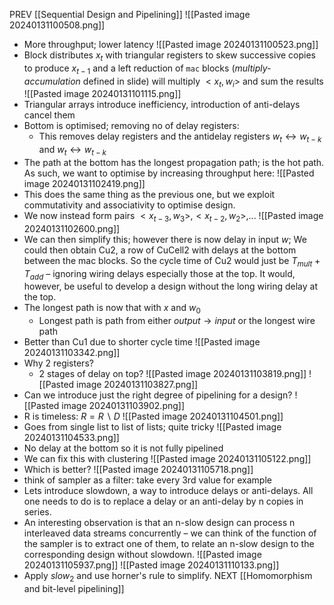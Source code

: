 PREV  [[Sequential Design and Pipelining]]
![[Pasted image 20240131100508.png]]
 - More throughput; lower latency
![[Pasted image 20240131100523.png]]
- Block distributes $x_t$ with triangular registers to skew successive copies to produce $x_{t-1}$ and a left reduction of `mac` blocks (*multiply-accumulation* defined in slide) will multiply $<x_{t}, w_{i}>$  and sum the results
![[Pasted image 20240131101115.png]]
- Triangular arrays introduce inefficiency, introduction of anti-delays cancel them
- Bottom is optimised; removing no of delay registers:
	- This removes delay registers and the antidelay registers $w_{t} \leftrightarrow w_{t-k}$  and $w_{t} \leftrightarrow w_{t-k}$ 
- The path at the bottom has the longest propagation path; is the hot path. As such, we want to optimise by increasing throughput here:
![[Pasted image 20240131102419.png]]
- This does the same thing as the previous one, but we exploit commutativity and associativity to optimise design.
- We now instead form pairs $<x_{t-3}, w_3>, <x_{t-2}, w_2>,$...
![[Pasted image 20240131102600.png]]
- We can then simplify this; however there is now delay in input $w$; We could then obtain Cu2, a row of CuCell2 with delays at the bottom between the mac blocks. So the cycle time of Cu2 would just be $T_{mult} + T_{add}$ – ignoring wiring delays especially those at the top. It would, however, be useful to develop a design without the long wiring delay at the top.
- The longest path is now that with $x$ and $w_0$ 
	- Longest path is path from either $output \rightarrow input$ or the longest wire path
- Better than Cu1 due to shorter cycle time
![[Pasted image 20240131103342.png]]
- Why 2 registers? 
	- 2 stages of delay on top?
![[Pasted image 20240131103819.png]]
![[Pasted image 20240131103827.png]]
- Can we introduce just the right degree of pipelining for a design?
![[Pasted image 20240131103902.png]]
- R is timeless: $R = R \backslash D$
![[Pasted image 20240131104501.png]]
- Goes from single list to list of lists; quite tricky
![[Pasted image 20240131104533.png]]
- No delay at the bottom so it is not fully pipelined
- We can fix this with clustering
![[Pasted image 20240131105122.png]]
- Which is better?
![[Pasted image 20240131105718.png]]
- think of sampler as a filter: take every 3rd value for example
- Lets introduce slowdown, a way to introduce delays or anti-delays. All one needs to do is to replace a delay or an anti-delay by n copies in series.
- An interesting observation is that an n-slow design can process n interleaved data streams concurrently – we can think of the function of the sampler is to extract one of them, to relate an n-slow design to the corresponding design without slowdown.
![[Pasted image 20240131105937.png]]
![[Pasted image 20240131110133.png]]
- Apply $slow_2$ and use horner's rule to simplify.
NEXT [[Homomorphism and bit-level pipelining]]